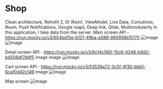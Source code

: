 # Shop
Clean architecture, Retrofit 2, DI (Koin), ViewModel, Live Data, Coroutines, Room, Push Notifications, Google maps, Deep link,  Glide, Multimodularity
In this application, I take data from the server.
Main screen API - https://run.mocky.io/v3/654bd15e-b121-49ba-a588-960956b15175
![image](https://user-images.githubusercontent.com/88924919/169587780-23200906-d23b-46fa-8cf3-d9c2b102c9a1.png)
![image](https://user-images.githubusercontent.com/88924919/169587841-c56d6746-7036-4c18-97bd-952745691b65.png)

Detail screen API - https://run.mocky.io/v3/6c14c560-15c6-4248-b9d2-b4508df7d4f5 image image
![image](https://user-images.githubusercontent.com/88924919/169587885-350c93b9-a61b-4b6a-b035-c359150e259f.png)

Cart screen API - https://run.mocky.io/v3/53539a72-3c5f-4f30-bbb1-6ca10d42c149 image
![image](https://user-images.githubusercontent.com/88924919/169587907-531519b4-eddb-4283-b17b-dafd868d9720.png)

Map screen
![image](https://user-images.githubusercontent.com/88924919/169587964-c45750e5-d074-44da-88f9-b98ae8836b40.png)

